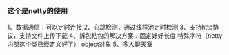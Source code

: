 ### 这个是netty的使用

1、数据通信：可以定时连接
2、心跳检测，通过线程池定时检测
3、支持http协议，支持文件上传下载
4、拆包粘包的解决方案：固定好好长度   特殊字符（netty内部这个类已经定义好了）    object对象
5、多人聊天室